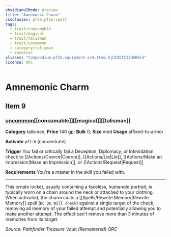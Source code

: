 ```yaml
---
obsidianUIMode: preview
title: "Amnemonic Charm"
cssclasses: pf2e,pf2e-spell
tags:
  - trait/consumable
  - trait/magical
  - trait/talisman
  - trait/uncommon
  - category/talisman
  - remaster
aliases: "Compendium.pf2e.equipment-srd.Item.5jUIOETCI3QG69cS"
license: ORC
---
```

# Amnemonic Charm
## Item 9
### [uncommon](uncommon "Uncommon Rarity Trait")[[consumable]][[magical]][[talisman]]

**Category** talisman; 
**Price** 140 gp; 
**Bulk** 0; **Size** med
**Usage** affixed-to-armor

**Activate** `pf2:0` (concentrate)

**Trigger** You fail or critically fail a Deception, Diplomacy, or Intimidation check to [[Actions/Coerce|Coerce]], [[Actions/Lie|Lie]], [[Actions/Make an Impression|Make an Impression]], or [[Actions/Request|Request]]

**Requirements** You're a master in the skill you failed with.

* * *

This ornate locket, usually containing a faceless, humanoid portrait, is typically worn on a chain around the neck or attached to your clothing. When activated, the charm casts a [[Spells/Rewrite Memory|Rewrite Memory]] spell (`DC 26 Will check`) against a single target of the check, removing all memory of your failed attempt and potentially allowing you to make another attempt. The effect can't remove more than 3 minutes of memories from its target.

*Source: Pathfinder Treasure Vault (Remastered)*
*ORC*